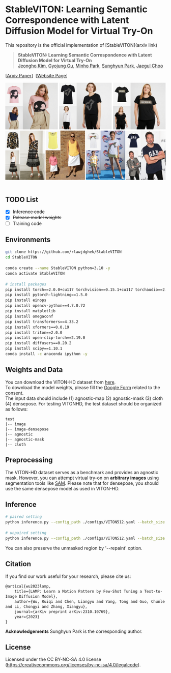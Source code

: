 # StableVITON: Learning Semantic Correspondence with Latent Diffusion Model for Virtual Try-On
This repository is the official implementation of [StableVITON](arxiv link)

> **StableVITON: Learning Semantic Correspondence with Latent Diffusion Model for Virtual Try-On**<br>
> [Jeongho Kim](https://scholar.google.co.kr/citations?user=ucoiLHQAAAAJ&hl=ko), [Gyojung Gu](), [Minho Park](https://pmh9960.github.io/), [Sunghyun Park](https://psh01087.github.io/), [Jaegul Choo](https://sites.google.com/site/jaegulchoo/) 

[[Arxiv Paper]()]&nbsp;
[[Website Page](https://rlawjdghek.github.io/StableVITON/)]&nbsp;

![teaser](assets/teaser.png)&nbsp;

## TODO List
- [x] ~~Inference code~~
- [x] ~~Release model weights~~
- [ ] Training code

## Environments
```bash
git clone https://github.com/rlawjdghek/StableVITON
cd StableVITON

conda create --name StableVITON python=3.10 -y
conda activate StableVITON

# install packages
pip install torch==2.0.0+cu117 torchvision==0.15.1+cu117 torchaudio==2.0.1 --index-url https://download.pytorch.org/whl/cu117
pip install pytorch-lightning==1.5.0
pip install einops
pip install opencv-python==4.7.0.72
pip install matplotlib
pip install omegaconf
pip install transformers==4.33.2
pip install xformers==0.0.19
pip install triton==2.0.0
pip install open-clip-torch==2.19.0
pip install diffusers==0.20.2
pip install scipy==1.10.1
conda install -c anaconda ipython -y
```

## Weights and Data
You can download the VITON-HD dataset from [here](https://github.com/shadow2496/VITON-HD).<br>
To download the model weights, please fill the [Google Form](https://docs.google.com/forms/d/e/1FAIpQLSdmAZL7J9_CBNhVuRqaL25UQuOYzL5zVJM0Q0cWi54rJFR1Vg/viewform?usp=sf_link) related to the consent.<br>
The input data should include (1) agnostic-map (2) agnostic-mask (3) cloth (4) densepose. For testing VITONHD, the test dataset should be organized as follows:

```
test
|-- image
|-- image-densepose
|-- agnostic
|-- agnostic-mask
|-- cloth
```

## Preprocessing
The VITON-HD dataset serves as a benchmark and provides an agnostic mask. However, you can attempt virtual try-on on **arbitrary images** using segmentation tools like [SAM](https://github.com/facebookresearch/segment-anything). Please note that for densepose, you should use the same densepose model as used in VITON-HD.

## Inference
```bash
# paired setting
python inference.py --config_path ./configs/VITON512.yaml --batch_size 4 --model_load_path <model weight path> --save_dir <save directory>

# unpaired setting
python inference.py --config_path ./configs/VITON512.yaml --batch_size 4 --model_load_path <model weight path> --unpair --save_dir <save directory>
```

You can also preserve the unmasked region by '--repaint' option. 


## Citation
If you find our work useful for your research, please cite us:
```
@artical{wu2023lamp,
    title={LAMP: Learn a Motion Pattern by Few-Shot Tuning a Text-to-Image Diffusion Model},
    author={Wu, Ruiqi and Chen, Liangyu and Yang, Tong and Guo, Chunle and Li, Chongyi and Zhang, Xiangyu},
    journal={arXiv preprint arXiv:2310.10769},
    year={2023}
}
```

**Acknowledgements** Sunghyun Park is the corresponding author.

## License
Licensed under the CC BY-NC-SA 4.0 license (https://creativecommons.org/licenses/by-nc-sa/4.0/legalcode).